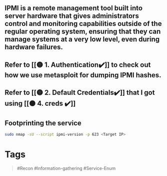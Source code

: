 ## IPMI is a remote management tool built into server hardware that gives administrators control and monitoring capabilities outside of the regular operating system, ensuring that they can manage systems at a very low level, even during hardware failures.
## Refer to [[🟡 1.  Authentication✔️]] to check out how we use metasploit for dumping IPMI hashes.
## Refer to [[🟡 2. Default Credentials✔️]] that I got using [[🟠 4. creds ✔️]]

## Footprinting the service 

```bash
sudo nmap -sU --script ipmi-version -p 623 <Target IP>
```
# Tags

> #Recon #Information-gathering #Service-Enum 